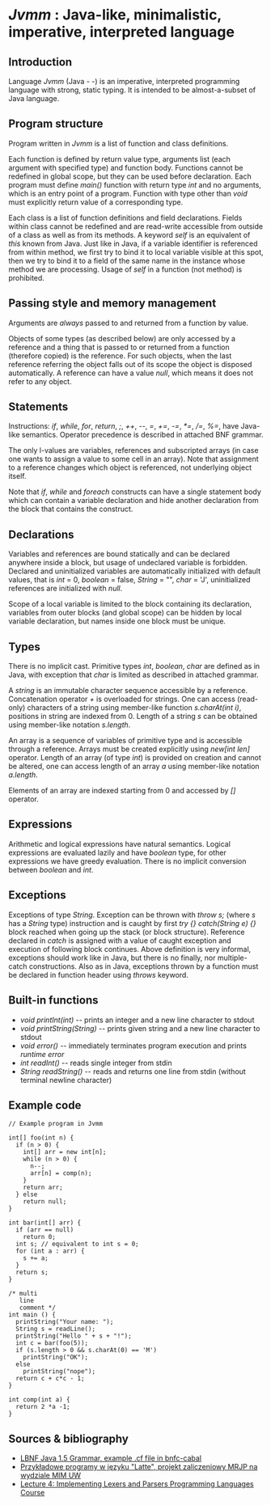 *Jvmm* : Java-like, minimalistic, imperative, interpreted language
==================================================================

Introduction
------------
Language *Jvmm* (Java - -) is an imperative, interpreted programming language with strong, static
typing. It is intended to be almost-a-subset of Java language.

Program structure
-----------------
Program written in *Jvmm* is a list of function and class definitions.

Each function is defined by return value type, arguments list (each argument with specified type)
and function body.
Functions cannot be redefined in global scope, but they can be used before declaration.
Each program must define _main()_ function with return type _int_ and no arguments, which is an
entry point of a program.
Function with type other than _void_ must explicitly return value of a corresponding type.

Each class is a list of function definitions and field declarations.
Fields within class cannot be redefined and are read-write accessible from outside of a class as
well as from its methods.
A keyword _self_ is an equivalent of _this_ known from Java.
Just like in Java, if a variable identifier is referenced from within method, we first try to bind
it to local variable visible at this spot, then we try to bind it to a field of the same name in the
instance whose method we are processing.
Usage of _self_ in a function (not method) is prohibited.

Passing style and memory management
-----------------------------------
Arguments are *always* passed to and returned from a function by value.

Objects of some types (as described below) are only accessed by a reference and a thing that is
passed to or returned from a function (therefore copied) is the reference.
For such objects, when the last reference referring the object falls out of its scope the object is
disposed automatically.
A reference can have a value _null_, which means it does not refer to any object.

Statements
----------
Instructions: _if_, _while_, _for_, _return_, _;_, _++_, _--_, _=_, _+=_, _-=_,
_*=_, _/=_, _%=_, have Java-like semantics.
Operator precedence is described in attached BNF grammar.

The only l-values are variables, references and subscripted arrays (in case one wants to assign a
value to some cell in an array).
Note that assignment to a reference changes which object is referenced, not underlying object
itself.

Note that _if_, _while_ and _foreach_ constructs can have a single statement body which can contain
a variable declaration and hide another declaration from the block that contains the construct.

Declarations
------------
Variables and references are bound statically and can be declared anywhere inside a block, but usage
of undeclared variable is forbidden.
Declared and uninitialized variables are automatically initialized with default values, that is
_int_ = 0, _boolean_ = false, _String_ = "", _char_ = 'J', uninitialized references are initialized
with _null_.

Scope of a local variable is limited to the block containing its declaration, variables from outer
blocks (and global scope) can be hidden by local variable declaration, but names inside one block
must be unique.

Types
-----
There is no implicit cast.
Primitive types _int_, _boolean_, _char_ are defined as in Java, with exception that _char_ is
limited as described in attached grammar.

A _string_ is an immutable character sequence accessible by a reference.
Concatenation operator _+_ is overloaded for strings.
One can access (read-only) characters of a string using member-like function _s.charAt(int i)_,
positions in string are indexed from 0.
Length of a string _s_ can be obtained using member-like notation _s.length_.

An array is a sequence of variables of primitive type and is accessible through a reference.
Arrays must be created explicitly using _new[int len]_ operator.
Length of an array (of type _int_) is provided on creation and cannot be altered, one can access
length of an array _a_ using member-like notation _a.length_.

Elements of an array are indexed starting from 0 and accessed by _[]_ operator.

Expressions
-----------
Arithmetic and logical expressions have natural semantics.
Logical expressions are evaluated lazily and have _boolean_ type, for other expressions we have
greedy evaluation.
There is no implicit conversion between _boolean_ and _int_.

Exceptions
----------
Exceptions of type _String_.
Exception can be thrown with _throw s;_ (where _s_ has a _String_ type) instruction and is caught by
first _try {} catch(String e) {}_ block reached when going up the stack (or block structure).
Reference declared in _catch_ is assigned with a value of caught exception and execution of
following block continues.
Above definition is very informal, exceptions should work like in Java, but there is no finally, nor
multiple-catch constructions.
Also as in Java, exceptions thrown by a function must be declared in function header using _throws_
keyword.

Built-in functions
------------------
- _void printInt(int)_ -- prints an integer and a new line character to stdout
- _void printString(String)_ -- prints given string and a new line character to stdout
- _void error()_ -- immediately terminates program execution and prints _runtime error_
- _int readInt()_ -- reads single integer from stdin
- _String readString()_ -- reads and returns one line from stdin (without terminal newline character)

Example code
------------

```{.java}
// Example program in Jvmm

int[] foo(int n) {
  if (n > 0) {
    int[] arr = new int[n];
    while (n > 0) {
      n--;
      arr[n] = comp(n);
    }
    return arr;
  } else
    return null;
}

int bar(int[] arr) {
  if (arr == null)
    return 0;
  int s; // equivalent to int s = 0;
  for (int a : arr) {
    s += a;
  }
  return s;
}

/* multi
   line
   comment */
int main () {
  printString("Your name: ");
  String s = readLine();
  printString("Hello " + s + "!");
  int c = bar(foo(5));
  if (s.length > 0 && s.charAt(0) == 'M')
    printString("OK");
  else
    printString("nope");
  return c + c*c - 1;
}

int comp(int a) {
  return 2 *a -1;
}
```

Sources & bibliography
----------------------
- [LBNF Java 1.5 Grammar, example .cf file in
  bnfc-cabal](https://bnfc-cabal.googlecode.com/svn-history/r2/trunk/Examples/java.cf)
- [Przykładowe programy w języku "Latte", projekt zaliczeniowy MRJP na wydziale
  MIM UW](http://www.mimuw.edu.pl/~ben/Zajecia/Mrj2012/Latte/)
- [Lecture 4: Implementing Lexers and Parsers Programming Languages
  Course](http://www.cse.chalmers.se/edu/year/2011/course/TIN321/lectures/proglang-04.html)


